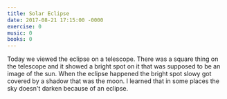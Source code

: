 ```yaml
---
title: Solar Eclipse
date: 2017-08-21 17:15:00 -0000
exercise: 0
music: 0
books: 0
---
```

Today we viewed the eclipse on a telescope. There was a square thing on the telescope and it showed a bright spot on it that was supposed to be an image of the sun. When the eclipse happened the bright spot slowy got covered by a shadow that was the moon. I learned that in some places the sky doesn't darken because of an eclipse.
